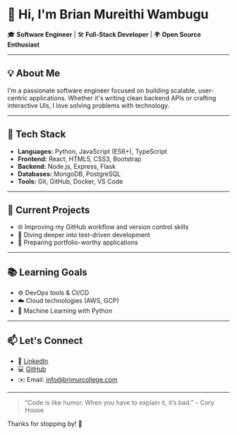 # 👋 Hi, I'm Brian Mureithi Wambugu

🎓 **Software Engineer** | 🛠️ **Full-Stack Developer** | 🌍 **Open Source Enthusiast**

---

## 💡 About Me

I'm a passionate software engineer focused on building scalable, user-centric applications. Whether it's writing clean backend APIs or crafting interactive UIs, I love solving problems with technology.

---

## 🧰 Tech Stack

- **Languages:** Python, JavaScript (ES6+), TypeScript
- **Frontend:** React, HTML5, CSS3, Bootstrap
- **Backend:** Node.js, Express, Flask
- **Databases:** MongoDB, PostgreSQL
- **Tools:** Git, GitHub, Docker, VS Code

---

## 🔭 Current Projects

- 🌐 Improving my GitHub workflow and version control skills
- 🧪 Diving deeper into test-driven development
- 💼 Preparing portfolio-worthy applications

---

## 📚 Learning Goals

- ⚙️ DevOps tools & CI/CD
- ☁️ Cloud technologies (AWS, GCP)
- 🧠 Machine Learning with Python

---

## 📫 Let's Connect

- 💼 [LinkedIn](https://www.linkedin.com/in/brian-wambugu-a06026373/)
- 💻 [GitHub](https://github.com/brimure)
- ✉️ Email: info@brimurcollege.com

---

> “Code is like humor. When you have to explain it, it’s bad.” – Cory House

Thanks for stopping by! 🚀

